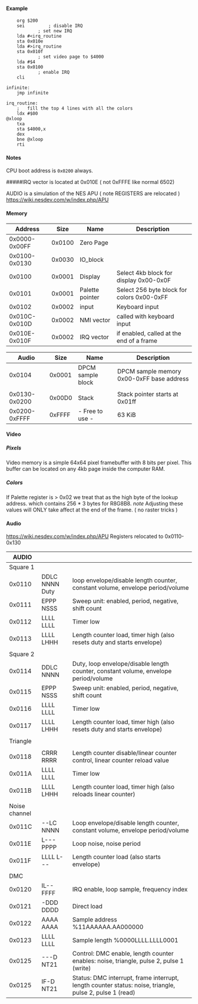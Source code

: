 #### Example

```
	org $200
	sei 		; disable IRQ
			; set new IRQ 
	lda #<irq_routine
	sta 0x010e 
	lda #>irq_routine 
	sta 0x010f 
			; set video page to $4000
	lda #$4		
	sta 0x0100 
			; enable IRQ
	cli

infinite:
	jmp infinite

irq_routine:
	;	fill the top 4 lines with all the colors 
	ldx #$00 
@xloop
	txa 
	sta $4000,x 
	dex 
	bne @xloop
	rti	

```
#### Notes

CPU boot address is ``0x0200`` always.

#####IRQ vector is located at 0x010E  ( not 0xFFFE like normal 6502)

AUDIO is a simulation of the NES APU ( note REGISTERS are relocated ) 
https://wiki.nesdev.com/w/index.php/APU

#### Memory

| Address       | Size   | Name                   | Description              										|
| --------------|--------|------------------------|---------------------------------------------|
| 0x0000-0x00FF | 0x0100 | Zero Page              |      																				|
| 0x0100-0x0130 | 0x0030 | IO_block               |																							|
| 0x0100        | 0x0001 | Display 								| Select 4kb block for display 0x00-0x0F	 		|
| 0x0101        | 0x0001 | Palette pointer	 	 	  | Select 256 byte block for colors 0x00-0xFF	|
| 0x0102        | 0x0002 | input         	 	 	  	| Keyboard input 															|
| 0x010C-0x010D | 0x0002 | NMI vector    	 	 	  	| called with keyboard input							 		|
| 0x010E-0x010F | 0x0002 | IRQ vector    	 	 	  	| if enabled, called at the end of a frame 		|

| Audio        	| Size   | Name                   | Description		              								|
| --------------|--------|------------------------|---------------------------------------------|
| 0x0104       	| 0x0001 | DPCM sample block	 	  | DPCM sample memory 0x00-0xFF base address		|
| 							| 			 |  											|																							|
| 0x0130-0x0200 | 0x00D0 | Stack                  | Stack pointer starts at 0x01ff  						|
| 0x0200-0xFFFF | 0xFFFF | - Free to use -        | 63 KiB 																			|

#### Video

##### Pixels
Video memory is a simple 64x64 pixel framebuffer with 8 bits per pixel.
This buffer can be located on any 4kb page inside the computer RAM.

##### Colors 
If Palette register is > 0x02 we treat that as the high byte of the lookup 
address. which contains 256 * 3 bytes for R8G8B8. 
*note*
Adjusting these values will ONLY take affect at the end of the frame. ( no raster tricks )

#### Audio

https://wiki.nesdev.com/w/index.php/APU Registers relocated to 0x0110-0x130

| AUDIO | | |
| -------|-------|-------|
| Square 1 | | | |
|0x0110 |DDLC NNNN	Duty| loop envelope/disable length counter, constant volume, envelope period/volume |
|0x0111 |EPPP NSSS|	Sweep unit: enabled, period, negative, shift count |
|0x0112|LLLL LLLL|	Timer low
|0x0113|LLLL LHHH|	Length counter load, timer high (also resets duty and starts envelope)
| ||||
| Square 2 | | | |
|0x0114|	DDLC NNNN|	Duty, loop envelope/disable length counter, constant volume, envelope period/volume|
|0x0115|	EPPP NSSS|	Sweep unit: enabled, period, negative, shift count|
|0x0116|	LLLL LLLL|	Timer low|
|0x0117|	LLLL LHHH	|Length counter load, timer high (also resets duty and starts envelope)|
| |||| 
| Triangle | | | |
| ||||
|0x0118	|CRRR RRRR|	Length counter disable/linear counter control, linear counter reload value|
|0x011A	|LLLL LLLL|	Timer low|
|0x011B	|LLLL LHHH|	Length counter load, timer high (also reloads linear counter)|
| |||| 
|Noise channel | | | |
|0x011C|	--LC NNNN|	Loop envelope/disable length counter, constant volume, envelope period/volume
|0x011E|	L--- PPPP|	Loop noise, noise period
|0x011F|	LLLL L---|	Length counter load (also starts envelope)
| ||||
|DMC | | | |
|0x0120|	IL-- FFFF|	IRQ enable, loop sample, frequency index|
|0x0121|	-DDD DDDD|	Direct load|
|0x0122|	AAAA AAAA|	Sample address %11AAAAAA.AA000000|
|0x0123|	LLLL LLLL|	Sample length %0000LLLL.LLLL0001|
|0x0125	|---D NT21|	Control: DMC enable, length counter enables: noise, triangle, pulse 2, pulse 1 (write)|
|0x0125	|IF-D NT21|	Status: DMC interrupt, frame interrupt, length counter status: noise, triangle, pulse 2, pulse 1 (read)|
